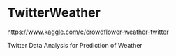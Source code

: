 # TwitterWeather
https://www.kaggle.com/c/crowdflower-weather-twitter

Twitter Data Analysis for Prediction of Weather
